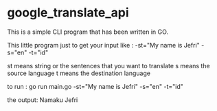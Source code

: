 # google_translate_api

This is a simple CLI program that has been written in GO.

This little program just to get your input like :
-st="My name is Jefri" 
-s="en" 
-t="id"

st means string or the sentences that you want to translate 
s means the source language
t means the destination language

to run :
go run main.go -st="My name is Jefri" -s="en" -t="id"

the output:
Namaku Jefri